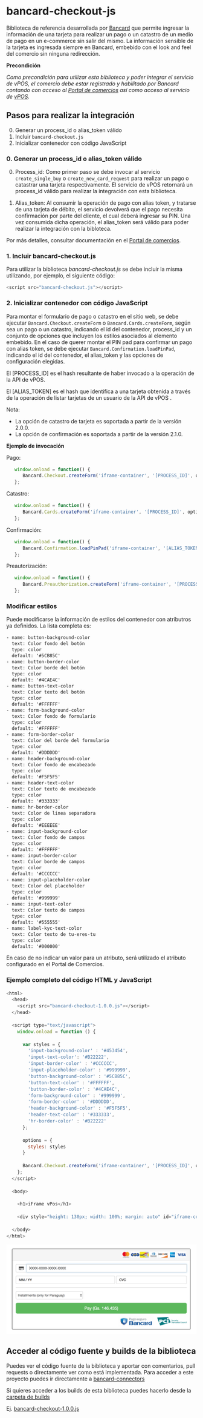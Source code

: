 # bancard-checkout-js
Biblioteca de referencia desarrollada por [Bancard](http://www.bancard.com.py/) que permite ingresar la información de una tarjeta para realizar un pago o un catastro de un medio de pago en un e-commerce sin salir del mismo. La información sensible de la tarjeta es ingresada siempre en Bancard, embebido con el look and feel del comercio sin ninguna redirección.

**Precondición**

_Como precondición para utilizar esta biblioteca y poder integrar el servicio de vPOS, el comercio debe estar registrado y habilitado por Bancard contando con acceso al [Portal de comercios](https://comercios.bancard.com.py) así como acceso al servicio de [vPOS](http://www.bancard.com.py/index.php/vpos/)._

## Pasos para realizar la integración

0. Generar un process_id o alias_token válido
1. Incluir `bancard-checkout.js`
2. Inicializar contenedor con código JavaScript

### 0. Generar un process_id o alias_token válido
0. Process_id: Como primer paso se debe invocar al servicio `create_single_buy` o `create_new_card_request` para realizar un pago o catastrar una tarjeta respectivamente. El servicio de vPOS retornará un process_id válido para realizar la integración con esta biblioteca.

1. Alias_token: Al consumir la operación de pago con alias token, y tratarse de una tarjeta de débito, el servicio devolverá que el pago necesita confirmación por parte del cliente, el cual deberá ingresar su PIN. Una vez consumida dicha operación, el alias_token será válido para poder realizar la integración con la bibloteca.

Por más detalles, consultar documentación en el [Portal de comercios](https://comercios.bancard.com.py).

### 1. Incluir bancard-checkout.js
Para utilizar la biblioteca _bancard-checkout.js_ se debe incluir la misma utilizando, por ejemplo, el siguiente código:

```javascript
<script src="bancard-checkout.js"></script>
```

### 2. Inicializar contenedor con código JavaScript
Para montar el formulario de pago o catastro en el sitio web, se debe ejecutar `Bancard.Checkout.createForm` o `Bancard.Cards.createForm`, según sea un pago o un catastro, indicando el id del contenedor, process_id y un conjunto de opciones que incluyen los estilos asociados al elemento embebido. En el caso de querer montar el PIN pad para confirmar un pago con alias token, se debe ejecutar `Bancard.Confirmation.loadPinPad`, indicando el id del contenedor, el alias_token y las opciones de configuración elegidas.

El [PROCESS_ID] es el hash resultante de haber invocado a la operación de la API de vPOS.

El [ALIAS_TOKEN] es el hash que identifica a una tarjeta obtenida a través de la operación de listar tarjetas de un usuario de la API de vPOS .

Nota:
* La opción de catastro de tarjeta es soportada a partir de la versión 2.0.0.
* La opción de confirmación es soportada a partir de la versión 2.1.0.

**Ejemplo de invocación**

Pago:
```javascript
   window.onload = function() {
      Bancard.Checkout.createForm('iframe-container', '[PROCESS_ID]', options);
   };
```

Catastro:
```javascript
   window.onload = function() {
      Bancard.Cards.createForm('iframe-container', '[PROCESS_ID]', options);
   };
```

Confirmación:
```javascript
   window.onload = function() {
      Bancard.Confirmation.loadPinPad('iframe-container', '[ALIAS_TOKEN]', options);
   };
```
Preautorización:
```javascript
   window.onload = function() {
      Bancard.Preauthorization.createForm('iframe-container', '[PROCESS_ID]', options);
   };
```

### Modificar estilos
Puede modificarse la información de estilos del contenedor con atributros ya definidos. La lista completa es:

```
- name: button-background-color
  text: Color fondo del botón
  type: color
  default: '#5CB85C'
- name: button-border-color
  text: Color borde del botón
  type: color
  default: '#4CAE4C'
- name: button-text-color
  text: Color texto del botón
  type: color
  default: '#FFFFFF'
- name: form-background-color
  text: Color fondo de formulario
  type: color
  default: '#FFFFFF'
- name: form-border-color
  text: Color del borde del formulario
  type: color
  default: '#DDDDDD'
- name: header-background-color
  text: Color fondo de encabezado
  type: color
  default: '#F5F5F5'
- name: header-text-color
  text: Color texto de encabezado
  type: color
  default: '#333333'
- name: hr-border-color
  text: Color de linea separadora
  type: color
  default: '#EEEEEE'
- name: input-background-color
  text: Color fondo de campos
  type: color
  default: '#FFFFFF'
- name: input-border-color
  text: Color borde de campos
  type: color
  default: '#CCCCCC'
- name: input-placeholder-color
  text: Color del placeholder
  type: color
  default: '#999999'
- name: input-text-color
  text: Color texto de campos
  type: color
  default: '#555555'
- name: label-kyc-text-color
  text: Color texto de tu-eres-tu
  type: color
  default: '#000000'
```

En caso de no indicar un valor para un atributo, será utilizado el atributo configurado en el Portal de Comercios.

### Ejemplo completo del código HTML y JavaScript

```javascript
<html>
  <head>
    <script src="bancard-checkout-1.0.0.js"></script>
  </head>

  <script type="text/javascript">
    window.onload = function () {

      var styles = {
        'input-background-color' : '#453454',
        'input-text-color': '#B22222',
        'input-border-color' : '#CCCCCC',
        'input-placeholder-color' : '#999999',
        'button-background-color' : '#5CB85C',
        'button-text-color' : '#FFFFFF',
        'button-border-color' : '#4CAE4C',
        'form-background-color' : '#999999',
        'form-border-color' : '#DDDDDD',
        'header-background-color' : '#F5F5F5',
        'header-text-color' : '#333333',
        'hr-border-color' : '#B22222'
      };

      options = {
        styles: styles
      }

      Bancard.Checkout.createForm('iframe-container', '[PROCESS_ID]', options);
    };
  </script>

  <body>

    <h1>iFrame vPos</h1>

    <div style="height: 130px; width: 100%; margin: auto" id="iframe-container"/>

  </body>
</html>
```

![iFrame](iFrame.png)


## Acceder al código fuente y builds de la biblioteca
Puedes ver el código fuente de la biblioteca y aportar con comentarios, pull requests o directamente ver como está implementada.
Para acceder a este proyecto puedes ir directamente a [bancard-connectors](https://github.com/Bancard/bancard-connectors/tree/master/vpos/checkout/javascript)

Si quieres acceder a los builds de esta biblioteca puedes hacerlo desde la [carpeta de builds](https://github.com/Bancard/bancard-checkout-js/tree/master/build)

Ej. [bancard-checkout-1.0.0.js](build/bancard-checkout-1.0.0.js)
